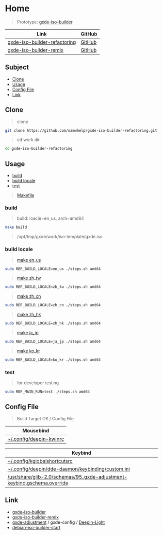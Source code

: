 

# Home

> Prototype: [gxde-iso-builder](https://github.com/GXDE-OS/gxde-iso-builder)

| Link | GitHub |
| ---- | ------ |
| [gxde-iso-builder-refactoring](https://samwhelp.github.io/gxde-iso-builder-refactoring/) | [GitHub](https://github.com/samwhelp/gxde-iso-builder-refactoring) |
| [gxde-iso-builder-remix](https://samwhelp.github.io/gxde-iso-builder-remix/) | [GitHub](https://github.com/samwhelp/gxde-iso-builder-remix) |




## Subject

* [Clone](#clone)
* [Usage](#usage)
* [Config File](#config-file)
* [Link](#link)




## Clone

> clone

``` sh
git clone https://github.com/samwhelp/gxde-iso-builder-refactoring.git
```

> cd work dir

``` sh
cd gxde-iso-builder-refactoring
```




## Usage

* [build](#build)
* [build locale](#build-locale)
* [test](#test)


> [Makefile](https://github.com/samwhelp/gxde-iso-builder-refactoring/blob/main/Makefile)




### build

> build: loacle=en_us, arch=amd64

``` sh
make build
```

> /opt/tmp/gxde/work/iso-template/gxde.iso




### build locale

> [make en_us](https://github.com/samwhelp/gxde-iso-builder-refactoring/blob/main/Makefile#L27-L29)

``` sh
sudo REF_BUILD_LOCALE=en_us ./steps.sh amd64
```


> [make zh_tw](https://github.com/samwhelp/gxde-iso-builder-refactoring/blob/main/Makefile#L32-L34)

``` sh
sudo REF_BUILD_LOCALE=zh_tw ./steps.sh amd64
```


> [make zh_cn](https://github.com/samwhelp/gxde-iso-builder-refactoring/blob/main/Makefile#L37-L39)

``` sh
sudo REF_BUILD_LOCALE=zh_cn ./steps.sh amd64
```


> [make zh_hk](https://github.com/samwhelp/gxde-iso-builder-refactoring/blob/main/Makefile#L42-L44)

``` sh
sudo REF_BUILD_LOCALE=zh_hk ./steps.sh amd64
```


> [make ja_jp](https://github.com/samwhelp/gxde-iso-builder-refactoring/blob/main/Makefile#L47-L49)

``` sh
sudo REF_BUILD_LOCALE=ja_jp ./steps.sh amd64
```


> [make ko_kr](https://github.com/samwhelp/gxde-iso-builder-refactoring/blob/main/Makefile#L52-L54)

``` sh
sudo REF_BUILD_LOCALE=ko_kr ./steps.sh amd64
```




### test

> for developer testing

``` sh
sudo REF_MAIN_RUN=test ./steps.sh amd64
```




## Config File

> Build Target OS / Config File

| Mousebind |
| --------------------- |
| [~/.config/deepin-kwinrc](https://github.com/samwhelp/gxde-iso-builder-refactoring/blob/main/asset/overlay/etc/skel/.config/deepin-kwinrc#L50-L56) |


| Keybind |
| --------------------- |
| [~/.config/kglobalshortcutsrc](https://github.com/samwhelp/gxde-iso-builder-refactoring/blob/main/asset/overlay/etc/skel/.config/kglobalshortcutsrc#L45-L197) |
| [~/.config/deepin/dde-daemon/keybinding/custom.ini](https://github.com/samwhelp/gxde-iso-builder-refactoring/blob/main/asset/overlay/etc/skel/.config/deepin/dde-daemon/keybinding/custom.ini) |
| [/usr/share/glib-2.0/schemas/95_gxde-adjustment-keybind.gschema.override](https://github.com/samwhelp/gxde-iso-builder-refactoring/blob/main/asset/overlay/usr/share/glib-2.0/schemas/95_gxde-adjustment-keybind.gschema.override) |




## Link

* [gxde-iso-builder](https://github.com/GXDE-OS/gxde-iso-builder)
* [gxde-iso-builder-remix](https://github.com/samwhelp/gxde-iso-builder-remix)
* [gxde-adjustment](https://github.com/samwhelp/gxde-adjustment) / gxde-config / [Deepin-Light](https://github.com/samwhelp/gxde-adjustment/tree/main/prototype/main/gxde-config/locale/en_us/Deepin-Light)
* [debian-iso-builder-start](https://github.com/samwhelp/debian-iso-builder-start)

